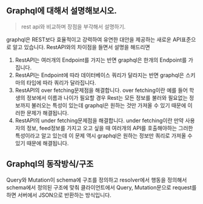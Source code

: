 ## Graphql에 대해서 설명해보시오.

> rest api와 비교하며 장점을 부각해서 설명하기.

graphql은 REST보다 효율적이고 강력하여 유연한 대안을 제공하는 새로운 API표준으로 알고 있습니다.
RestAPI와의 차이점을 들면서 설명을 해드리면
1. RestAPI는 여러개의 Endpoint를 가지는 반면 graphql은 한개의 Endpoint를 가집니다.
2. RestAPI는 Endpoint에 따라 데이터베이스 쿼리가 달라지는 반면 graphql은 스키마의 타입에 따라 쿼리가 달라집니다.
3. RestAPI의 over fetching문제점을 해결합니다. over fetching이란 예를 들어 학생의 정보에서 이름과 나이가 필요할 경우 Rest는 모든 정보를 불러와 필요없는 정보까지 불러오는 특성이 있는데 graphql은 원하는 것만 가져올 수 있기 때문에 이러한 문제가 해결됩니다.
4. RestAPI의 under fetching문제점을 해결합니다. under fetching이란 만약 사용자의 정보, feed정보를 가지고 오고 싶을 때 여러개의 API를 호출해야하는 그러한 특성이라고 알고 있는데 이 문제 역시 graphql은 원하는 정보만 쿼리로 가져올 수 있기 때문에 해결됩니다.

## Graphql의 동작방식/구조

Query와 Mutation이 schema에 구조를 정의하고 resolver에서 행동을 정의해서 schema에서 정의된 구조에 맞춰 클라이언트에서 Query, Mutation문으로 request를 하면 서버에서 JSON으로 반환하는 방식입니다.
   